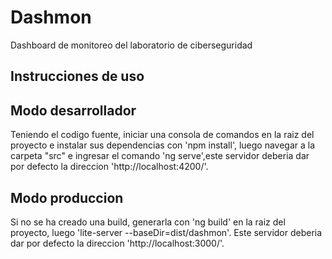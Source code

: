 # Dashmon

Dashboard de monitoreo del laboratorio de ciberseguridad

## Instrucciones de uso

## Modo desarrollador

Teniendo el codigo fuente, iniciar una consola de comandos en la raiz del proyecto e instalar sus dependencias con 'npm install', luego navegar a la carpeta "src" e ingresar el comando 'ng serve',este servidor deberia dar por defecto la direccion 'http://localhost:4200/'.

## Modo produccion

Si no se ha creado una build, generarla con 'ng build' en la raiz del proyecto, luego 'lite-server --baseDir=dist/dashmon'.
Este servidor deberia dar por defecto la direccion 'http://localhost:3000/'.

